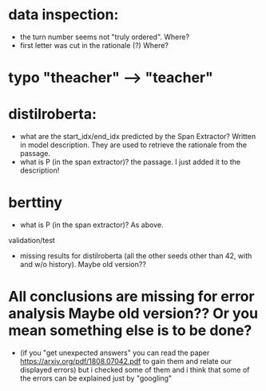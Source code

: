 # data inspection:
- the turn number seems not "truly ordered".    Where?
- first letter was cut in the rationale (?)     Where?

# typo "theacher" --> "teacher"

# distilroberta:
- what are the start_idx/end_idx predicted by the Span Extractor? Written in model description. They are used to retrieve the rationale from the passage.
- what is P (in the span extractor)? the passage. I just added it to the description!

# berttiny
- what is P (in the span extractor)? As above.

validation/test
- missing results for distilroberta (all the other seeds other than 42, with and w/o history).  Maybe old version??


# All conclusions are missing for error analysis   Maybe old version?? Or you mean something else is to be done?
- (if you "get unexpected answers" you can read the paper https://arxiv.org/pdf/1808.07042.pdf to gain them and relate our displayed errors)
but i checked some of them and i think that some of the errors can be explained just by "googling"

